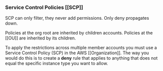 ### Service Control Policies [[SCP]]
SCP can only filter, they never add permissions. Only deny propagates down.

Policies at the org root are inherited by children accounts. Policies at the [[OU]] are inherited by its children.

To apply the restrictions across multiple member accounts you must use a Service Control Policy (SCP) in the AWS [[Organization]]. The way you would do this is to create a **deny** rule that applies to anything that does not equal the specific instance type you want to allow.